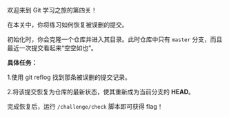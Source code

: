 欢迎来到 Git 学习之旅的第四关！

在本关中，你将练习如何恢复被误删的提交。

初始化时，你会克隆一个仓库并进入其目录。此时仓库中只有 `master` 分支，而且最近一次提交看起来“空空如也”。

**具体任务：**

1.使用 git reflog 找到那条被误删的提交记录。

2.将该提交恢复为仓库的最新状态，使其重新成为当前分支的 **HEAD**。

完成恢复后，运行 `/challenge/check` 脚本即可获得 flag！

